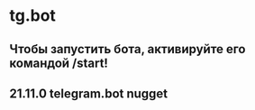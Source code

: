 # tg.bot
 
## Чтобы запустить бота, активируйте его командой /start!

## 21.11.0 telegram.bot nugget